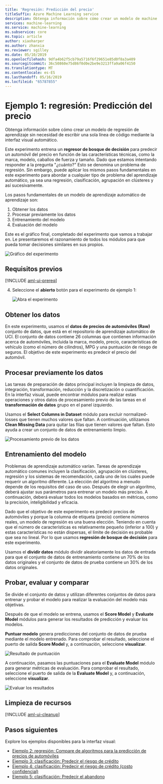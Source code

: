 ```yaml
---
title: 'Regresión: Predicción del precio'
titleSuffix: Azure Machine Learning service
description: Obtenga información sobre cómo crear un modelo de machine learning para predecir el precio de un automóvil sin necesidad de escribir una sola línea de código.
services: machine-learning
ms.service: machine-learning
ms.subservice: core
ms.topic: article
author: xiaoharper
ms.author: zhanxia
ms.reviewer: sgilley
ms.date: 05/10/2019
ms.openlocfilehash: 9dfa4b62f5cb79a5716f6f29651e85d0f8a3a409
ms.sourcegitcommit: 36c50860e75d86f0d0e2be9e3213ffa9a06f4150
ms.translationtype: MT
ms.contentlocale: es-ES
ms.lasthandoff: 05/16/2019
ms.locfileid: "65787855"
---
```

# <a name="sample-1---regression-predict-price"></a>Ejemplo 1: regresión: Predicción del precio

Obtenga información sobre cómo crear un modelo de regresión de aprendizaje sin necesidad de escribir una sola línea de código mediante la interfaz visual automático.

Este experimento entrena un **regresor de bosque de decisión** para predecir un automóvil del precio en función de las características técnicas, como la marca, modelo, caballos de fuerza y tamaño. Dado que estamos intentando responder a la pregunta "¿cuánto?" Esto se denomina un problema de regresión. Sin embargo, puede aplicar los mismos pasos fundamentales en este experimento para abordar a cualquier tipo de problema del aprendizaje automático, ya sea una regresión, clasificación, agrupación en clústeres y así sucesivamente.

Los pasos fundamentales de un modelo de aprendizaje automático de aprendizaje son:

1. Obtener los datos
1. Procesar previamente los datos
1. Entrenamiento del modelo
1. Evaluación del modelo

Este es el gráfico final, completado del experimento que vamos a trabajar en. Le presentaremos el razonamiento de todos los módulos para que pueda tomar decisiones similares en sus propios.

![Gráfico del experimento](media/ui-sample-regression-predict-automobile-price-basic/overall-graph.png)

## <a name="prerequisites"></a>Requisitos previos

[!INCLUDE [aml-ui-prereq](../../../includes/aml-ui-prereq.md)]

4. Seleccione el **abierto** botón para el experimento de ejemplo 1:

    ![Abra el experimento](media/ui-sample-regression-predict-automobile-price-basic/open-sample1.png)

## <a name="get-the-data"></a>Obtener los datos

En este experimento, usamos el **datos de precios de automóviles (Raw)** conjunto de datos, que está en el repositorio de aprendizaje automático de UCI. El conjunto de datos contiene 26 columnas que contienen información acerca de automóviles, incluida la marca, modelo, precio, características de vehículo (como el número de cilindros), MPG y una puntuación de riesgo de seguros. El objetivo de este experimento es predecir el precio del automóvil.

## <a name="pre-process-the-data"></a>Procesar previamente los datos

Las tareas de preparación de datos principal incluyen la limpieza de datos, integración, transformación, reducción y la discretización o cuantificación. En la interfaz visual, puede encontrar módulos para realizar estas operaciones y otros datos de procesamiento previo de las tareas en el **transformación de datos** grupo en el panel izquierdo.

Usamos el **Select Columns in Dataset** módulo para excluir normalized-losses que tienen muchos valores que faltan. A continuación, utilizamos **Clean Missing Data** para quitar las filas que tienen valores que faltan. Esto ayuda a crear un conjunto de datos de entrenamiento limpio.

![Procesamiento previo de los datos](./media/ui-sample-regression-predict-automobile-price-basic/data-processing.png)

## <a name="train-the-model"></a>Entrenamiento del modelo

Problemas de aprendizaje automático varían. Tareas de aprendizaje automático comunes incluyen la clasificación, agrupación en clústeres, regresión y los sistemas de recomendación, cada uno de los cuales puede requerir un algoritmo diferente. La elección del algoritmo a menudo depende de los requisitos del caso de uso. Después de elegir un algoritmo, deberá ajustar sus parámetros para entrenar un modelo más preciso. A continuación, deberá evaluar todos los modelos basados en métricas, como la precisión, inteligibilidad y eficacia.

Dado que el objetivo de este experimento es predecir precios de automóviles y porque la columna de etiqueta (precio) contiene números reales, un modelo de regresión es una buena elección. Teniendo en cuenta que el número de características es relativamente pequeño (inferior a 100) y estas características no están dispersas, el límite de decisión es probable que sea no lineal. Por lo que usamos **regresión de bosque de decisión** para este experimento.

Usamos el **dividir datos** módulo dividir aleatoriamente los datos de entrada para que el conjunto de datos de entrenamiento contiene un 70% de los datos originales y el conjunto de datos de prueba contiene un 30% de los datos originales.

## <a name="test-evaluate-and-compare"></a>Probar, evaluar y comparar

 Se divide el conjunto de datos y utilizan diferentes conjuntos de datos para entrenar y probar el modelo para realizar la evaluación del modelo más objetivas.

Después de que el modelo se entrena, usamos el **Score Model** y **Evaluate Model** módulos para generar los resultados de predicción y evaluar los modelos.

**Puntuar modelo** genera predicciones del conjunto de datos de prueba mediante el modelo entrenado. Para comprobar el resultado, seleccione el puerto de salida **Score Model** y, a continuación, seleccione **visualizar**.

![Resultado de puntuación](./media/ui-sample-regression-predict-automobile-price-basic/score-result.png)

A continuación, pasamos las puntuaciones para el **Evaluate Model** módulo para generar métricas de evaluación. Para comprobar el resultado, seleccione el puerto de salida de la **Evaluate Model** y, a continuación, seleccione **visualizar**.

![Evaluar los resultados](./media/ui-sample-regression-predict-automobile-price-basic/evaluate-result.png)

## <a name="clean-up-resources"></a>Limpieza de recursos

[!INCLUDE [aml-ui-cleanup](../../../includes/aml-ui-cleanup.md)]

## <a name="next-steps"></a>Pasos siguientes

Explore los ejemplos disponibles para la interfaz visual:

- [Ejemplo 2: regresión: Compare de algoritmos para la predicción de precios de automóviles](ui-sample-regression-predict-automobile-price-compare-algorithms.md)
- [Ejemplo 3: clasificación: Predecir el riesgo de crédito](ui-sample-classification-predict-credit-risk-basic.md)
- [Ejemplo 4: clasificación: Predecir el riesgo de crédito (costo confidencial)](ui-sample-classification-predict-credit-risk-cost-sensitive.md)
- [Ejemplo 5: clasificación: Predecir el abandono](ui-sample-classification-predict-churn.md)